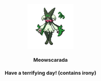 <p align="center">
    <img src="https://raw.githubusercontent.com/PokeAPI/sprites/master/sprites/pokemon/908.png" width="150" height="150">
</p>
<h3 align="center"> <b>Meowscarada</b></h3>
<h3 align="center">Have a terrifying day! (contains irony)</h3>
